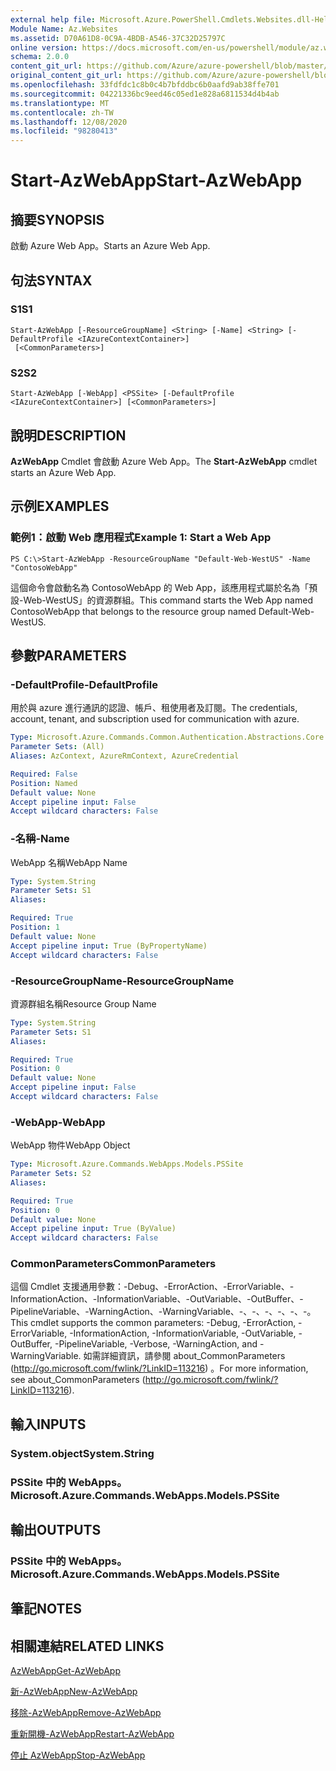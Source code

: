 ```yaml
---
external help file: Microsoft.Azure.PowerShell.Cmdlets.Websites.dll-Help.xml
Module Name: Az.Websites
ms.assetid: D70A61D8-0C9A-4BDB-A546-37C32D25797C
online version: https://docs.microsoft.com/en-us/powershell/module/az.websites/start-azwebapp
schema: 2.0.0
content_git_url: https://github.com/Azure/azure-powershell/blob/master/src/Websites/Websites/help/Start-AzWebApp.md
original_content_git_url: https://github.com/Azure/azure-powershell/blob/master/src/Websites/Websites/help/Start-AzWebApp.md
ms.openlocfilehash: 33fdfdc1c8b0c4b7bfddbc6b0aafd9ab38ffe701
ms.sourcegitcommit: 04221336bc9eed46c05ed1e828a6811534d4b4ab
ms.translationtype: MT
ms.contentlocale: zh-TW
ms.lasthandoff: 12/08/2020
ms.locfileid: "98280413"
---
```

# <span data-ttu-id="4fd3f-101">Start-AzWebApp</span><span class="sxs-lookup"><span data-stu-id="4fd3f-101">Start-AzWebApp</span></span>

## <span data-ttu-id="4fd3f-102">摘要</span><span class="sxs-lookup"><span data-stu-id="4fd3f-102">SYNOPSIS</span></span>
<span data-ttu-id="4fd3f-103">啟動 Azure Web App。</span><span class="sxs-lookup"><span data-stu-id="4fd3f-103">Starts an Azure Web App.</span></span>

## <span data-ttu-id="4fd3f-104">句法</span><span class="sxs-lookup"><span data-stu-id="4fd3f-104">SYNTAX</span></span>

### <span data-ttu-id="4fd3f-105">S1</span><span class="sxs-lookup"><span data-stu-id="4fd3f-105">S1</span></span>
```
Start-AzWebApp [-ResourceGroupName] <String> [-Name] <String> [-DefaultProfile <IAzureContextContainer>]
 [<CommonParameters>]
```

### <span data-ttu-id="4fd3f-106">S2</span><span class="sxs-lookup"><span data-stu-id="4fd3f-106">S2</span></span>
```
Start-AzWebApp [-WebApp] <PSSite> [-DefaultProfile <IAzureContextContainer>] [<CommonParameters>]
```

## <span data-ttu-id="4fd3f-107">說明</span><span class="sxs-lookup"><span data-stu-id="4fd3f-107">DESCRIPTION</span></span>
<span data-ttu-id="4fd3f-108">**AzWebApp** Cmdlet 會啟動 Azure Web App。</span><span class="sxs-lookup"><span data-stu-id="4fd3f-108">The **Start-AzWebApp** cmdlet starts an Azure Web App.</span></span>

## <span data-ttu-id="4fd3f-109">示例</span><span class="sxs-lookup"><span data-stu-id="4fd3f-109">EXAMPLES</span></span>

### <span data-ttu-id="4fd3f-110">範例1：啟動 Web 應用程式</span><span class="sxs-lookup"><span data-stu-id="4fd3f-110">Example 1: Start a Web App</span></span>
```
PS C:\>Start-AzWebApp -ResourceGroupName "Default-Web-WestUS" -Name "ContosoWebApp"
```

<span data-ttu-id="4fd3f-111">這個命令會啟動名為 ContosoWebApp 的 Web App，該應用程式屬於名為「預設-Web-WestUS」的資源群組。</span><span class="sxs-lookup"><span data-stu-id="4fd3f-111">This command starts the Web App named ContosoWebApp that belongs to the resource group named Default-Web-WestUS.</span></span>

## <span data-ttu-id="4fd3f-112">參數</span><span class="sxs-lookup"><span data-stu-id="4fd3f-112">PARAMETERS</span></span>

### <span data-ttu-id="4fd3f-113">-DefaultProfile</span><span class="sxs-lookup"><span data-stu-id="4fd3f-113">-DefaultProfile</span></span>
<span data-ttu-id="4fd3f-114">用於與 azure 進行通訊的認證、帳戶、租使用者及訂閱。</span><span class="sxs-lookup"><span data-stu-id="4fd3f-114">The credentials, account, tenant, and subscription used for communication with azure.</span></span>

```yaml
Type: Microsoft.Azure.Commands.Common.Authentication.Abstractions.Core.IAzureContextContainer
Parameter Sets: (All)
Aliases: AzContext, AzureRmContext, AzureCredential

Required: False
Position: Named
Default value: None
Accept pipeline input: False
Accept wildcard characters: False
```

### <span data-ttu-id="4fd3f-115">-名稱</span><span class="sxs-lookup"><span data-stu-id="4fd3f-115">-Name</span></span>
<span data-ttu-id="4fd3f-116">WebApp 名稱</span><span class="sxs-lookup"><span data-stu-id="4fd3f-116">WebApp Name</span></span>

```yaml
Type: System.String
Parameter Sets: S1
Aliases:

Required: True
Position: 1
Default value: None
Accept pipeline input: True (ByPropertyName)
Accept wildcard characters: False
```

### <span data-ttu-id="4fd3f-117">-ResourceGroupName</span><span class="sxs-lookup"><span data-stu-id="4fd3f-117">-ResourceGroupName</span></span>
<span data-ttu-id="4fd3f-118">資源群組名稱</span><span class="sxs-lookup"><span data-stu-id="4fd3f-118">Resource Group Name</span></span>

```yaml
Type: System.String
Parameter Sets: S1
Aliases:

Required: True
Position: 0
Default value: None
Accept pipeline input: False
Accept wildcard characters: False
```

### <span data-ttu-id="4fd3f-119">-WebApp</span><span class="sxs-lookup"><span data-stu-id="4fd3f-119">-WebApp</span></span>
<span data-ttu-id="4fd3f-120">WebApp 物件</span><span class="sxs-lookup"><span data-stu-id="4fd3f-120">WebApp Object</span></span>

```yaml
Type: Microsoft.Azure.Commands.WebApps.Models.PSSite
Parameter Sets: S2
Aliases:

Required: True
Position: 0
Default value: None
Accept pipeline input: True (ByValue)
Accept wildcard characters: False
```

### <span data-ttu-id="4fd3f-121">CommonParameters</span><span class="sxs-lookup"><span data-stu-id="4fd3f-121">CommonParameters</span></span>
<span data-ttu-id="4fd3f-122">這個 Cmdlet 支援通用參數：-Debug、-ErrorAction、-ErrorVariable、-InformationAction、-InformationVariable、-OutVariable、-OutBuffer、-PipelineVariable、-WarningAction、-WarningVariable、-、-、-、-、-、-。</span><span class="sxs-lookup"><span data-stu-id="4fd3f-122">This cmdlet supports the common parameters: -Debug, -ErrorAction, -ErrorVariable, -InformationAction, -InformationVariable, -OutVariable, -OutBuffer, -PipelineVariable, -Verbose, -WarningAction, and -WarningVariable.</span></span> <span data-ttu-id="4fd3f-123">如需詳細資訊，請參閱 about_CommonParameters (http://go.microsoft.com/fwlink/?LinkID=113216) 。</span><span class="sxs-lookup"><span data-stu-id="4fd3f-123">For more information, see about_CommonParameters (http://go.microsoft.com/fwlink/?LinkID=113216).</span></span>

## <span data-ttu-id="4fd3f-124">輸入</span><span class="sxs-lookup"><span data-stu-id="4fd3f-124">INPUTS</span></span>

### <span data-ttu-id="4fd3f-125">System.object</span><span class="sxs-lookup"><span data-stu-id="4fd3f-125">System.String</span></span>

### <span data-ttu-id="4fd3f-126">PSSite 中的 WebApps。</span><span class="sxs-lookup"><span data-stu-id="4fd3f-126">Microsoft.Azure.Commands.WebApps.Models.PSSite</span></span>

## <span data-ttu-id="4fd3f-127">輸出</span><span class="sxs-lookup"><span data-stu-id="4fd3f-127">OUTPUTS</span></span>

### <span data-ttu-id="4fd3f-128">PSSite 中的 WebApps。</span><span class="sxs-lookup"><span data-stu-id="4fd3f-128">Microsoft.Azure.Commands.WebApps.Models.PSSite</span></span>

## <span data-ttu-id="4fd3f-129">筆記</span><span class="sxs-lookup"><span data-stu-id="4fd3f-129">NOTES</span></span>

## <span data-ttu-id="4fd3f-130">相關連結</span><span class="sxs-lookup"><span data-stu-id="4fd3f-130">RELATED LINKS</span></span>

[<span data-ttu-id="4fd3f-131">AzWebApp</span><span class="sxs-lookup"><span data-stu-id="4fd3f-131">Get-AzWebApp</span></span>](./Get-AzWebApp.md)

[<span data-ttu-id="4fd3f-132">新-AzWebApp</span><span class="sxs-lookup"><span data-stu-id="4fd3f-132">New-AzWebApp</span></span>](./New-AzWebApp.md)

[<span data-ttu-id="4fd3f-133">移除-AzWebApp</span><span class="sxs-lookup"><span data-stu-id="4fd3f-133">Remove-AzWebApp</span></span>](./Remove-AzWebApp.md)

[<span data-ttu-id="4fd3f-134">重新開機-AzWebApp</span><span class="sxs-lookup"><span data-stu-id="4fd3f-134">Restart-AzWebApp</span></span>](./Restart-AzWebApp.md)

[<span data-ttu-id="4fd3f-135">停止 AzWebApp</span><span class="sxs-lookup"><span data-stu-id="4fd3f-135">Stop-AzWebApp</span></span>](./Stop-AzWebApp.md)


